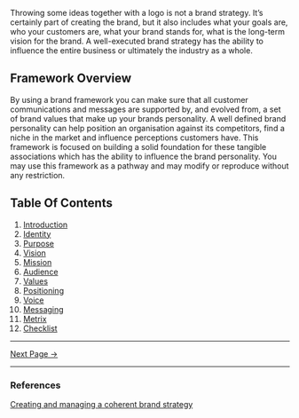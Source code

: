 ﻿Throwing some ideas together with a logo is not a brand strategy. It’s certainly part of creating the brand, but it also includes what your goals are, who your customers are, what your brand stands for, what is the long-term vision for the brand. A well-executed brand strategy has the ability to influence the entire business or ultimately the industry as a whole.

## Framework Overview

By using a brand framework you can make sure that all customer communications and messages are supported by, and evolved from, a set of brand values that make up your brands personality. A well defined brand personality can help position an organisation against its competitors, find a niche in the market and influence perceptions customers have. This framework is focused on building a solid foundation for these tangible associations which has the ability to influence the brand personality. You may use this framework as a pathway and may modify or reproduce without any restriction.

## Table Of Contents

1. [Introduction](./01.introduction.md)
2. [Identity](./02.identity.md)
3. [Purpose](./03.purpose.md)
4. [Vision](./04.vision.md)
5. [Mission](./05.mission.md)
6. [Audience](./06.audience.md)
7. [Values](./07.values.md)
8. [Positioning](./08.positioning.md)
9. [Voice](./09.voice.md)
10. [Messaging](./10.messaging.md)
11. [Metrix](./08.metrix.md)
12. [Checklist](./12.checklist.md)

<hr/>

[Next Page ->](./01.purpose.html)

<hr/>

### References

[Creating and managing a coherent brand strategy](https://www.liquidlight.co.uk/blog/brand-frameworks-creating-and-managing-a-coherent-brand-strategy/)
